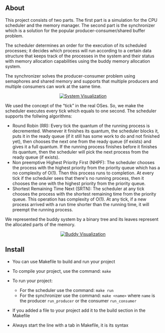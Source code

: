 ## About <a name = "about"></a>

This project consists of two parts. The first part is a simulation for the CPU scheduler and the memory manager. The second part is the synchronizer which is a solution for the popular producer-consumer/shared buffer problem.

The scheduler determines an order for the execution of its scheduled processes; it decides which process will run according to a certain data structure that keeps track of the processes in the system and their status with memory allocation capabilities using the buddy memory allocation system.

The synchronizer solves the producer-consumer problem using semaphores and shared memory and supports that multiple producers and multiple consumers can work at the same time.

<p align="center">
  <a href="" rel="noopener">
 <img src="https://github.com/mhomran/mars-OS/blob/master/demo/system.png" alt="System Visualization"></a>
</p>

We used the concept of the “tick” in the real OSes. So, we make the scheduler executes every tick which equals to one second. The scheduler supports the follwing algorithms:

- Round Robin (RR): Every tick the quantum of the running process is decremented. Whenever it finishes its quantum, the scheduler blocks it, puts it in the ready queue (if it still has some work to do and not finished yet), then chooses the next one from the ready queue (if exists) and gives it a full quantum. If the running process finishes before it finishes its quantum, then the scheduler will pick the next process from the ready queue (if exists).
- Non preemptive Highest Priority First (NHPF): The scheduler chooses the process with the highest priority from the priority queue which has a no complexity of O(1). Then this process runs to completion. At every tick if the scheduler sees that there's no running process, then it chooses the one with the highest priority from the priority queue.
- Shortest Remaining Time Next (SRTN): The scheduler at any tick chooses the process with the shortest remaining time from the priority queue. This operation has complexity of O(1). At any tick, if a new process arrived with a run time shorter than the running time, it will preempt the running process.

We represented the buddy system by a binary tree and its leaves represent the allocated parts of the memory.
<p align="center">
  <a href="" rel="noopener">
 <img src="https://github.com/mhomran/mars-OS/blob/master/demo/buddy.png" alt="Buddy Visualization"></a>
</p>

## Install <a name = "install"></a>

- You can use Makefile to build and run your project

- To compile your project, use the command: `make`

- To run your project:

  - For the scheduler use the command: `make run`
  - For the synchronizer use the command: `make <name>` where `name` is the producer `run_producer` or the consumer `run_consumer`

- If you added a file to your project add it to the build section in the Makefile

- Always start the line with a tab in Makefile, it is its syntax
